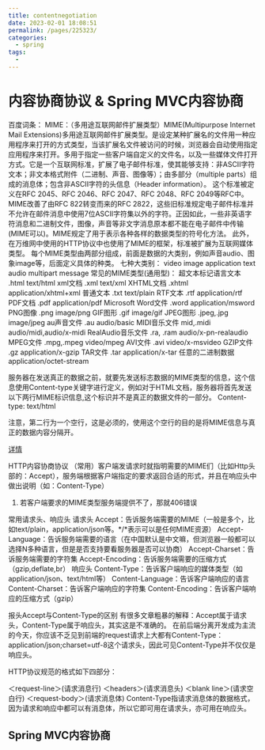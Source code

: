 ```yaml
---
title: contentnegotiation
date: 2023-02-01 18:08:51
permalink: /pages/225323/
categories:
  - spring
tags:
  - 
---
```

# 内容协商协议 & Spring MVC内容协商

百度词条：
MIME：（多用途互联网邮件扩展类型）MIME(Multipurpose Internet Mail Extensions)多用途互联网邮件扩展类型。是设定某种扩展名的文件用一种应用程序来打开的方式类型，当该扩展名文件被访问的时候，浏览器会自动使用指定应用程序来打开。多用于指定一些客户端自定义的文件名，以及一些媒体文件打开方式。它是一个互联网标准，扩展了电子邮件标准，使其能够支持：非ASCII字符文本；非文本格式附件（二进制、声音、图像等）；由多部分（multiple parts）组成的消息体；包含非ASCII字符的头信息（Header information）。
这个标准被定义在RFC 2045、RFC 2046、RFC 2047、RFC 2048、RFC 2049等RFC中。 MIME改善了由RFC 822转变而来的RFC 2822，这些旧标准规定电子邮件标准并不允许在邮件消息中使用7位ASCII字符集以外的字符。正因如此，一些非英语字符消息和二进制文件，图像，声音等非文字消息原本都不能在电子邮件中传输(MIME可以)。MIME规定了用于表示各种各样的数据类型的符号化方法。 此外，在万维网中使用的HTTP协议中也使用了MIME的框架，标准被扩展为互联网媒体类型。
每个MIME类型由两部分组成，前面是数据的大类别，例如声音audio、图象image等，后面定义具体的种类。
七种大类别：
video
image
application
text
audio
multipart
message
常见的MIME类型(通用型)：
超文本标记语言文本 .html text/html
xml文档 .xml text/xml
XHTML文档 .xhtml application/xhtml+xml
普通文本 .txt text/plain
RTF文本 .rtf application/rtf
PDF文档 .pdf application/pdf
Microsoft Word文件 .word application/msword
PNG图像 .png image/png
GIF图形 .gif image/gif
JPEG图形 .jpeg,.jpg image/jpeg
au声音文件 .au audio/basic
MIDI音乐文件 mid,.midi audio/midi,audio/x-midi
RealAudio音乐文件 .ra, .ram audio/x-pn-realaudio
MPEG文件 .mpg,.mpeg video/mpeg
AVI文件 .avi video/x-msvideo
GZIP文件 .gz application/x-gzip
TAR文件 .tar application/x-tar
任意的二进制数据 application/octet-stream

服务器在发送真正的数据之前，就要先发送标志数据的MIME类型的信息，这个信息使用Content-type关键字进行定义，例如对于HTML文档，服务器将首先发送以下两行MIME标识信息,这个标识并不是真正的数据文件的一部分。
Content-type: text/html

注意，第二行为一个空行，这是必须的，使用这个空行的目的是将MIME信息与真正的数据内容分隔开。

[详情](https://baike.baidu.com/item/MIME/2900607?fr=aladdin)

HTTP内容协商协议
（常用）客户端发请求时就指明需要的MIME们（比如Http头部的：Accept），服务端根据客户端指定的要求返回合适的形式，并且在响应头中做出说明（如：Content-Type）
1. 若客户端要求的MIME类型服务端提供不了，那就406错误

常用请求头、响应头
请求头
Accept：告诉服务端需要的MIME（一般是多个，比如text/plain，application/json等。*/*表示可以是任何MIME资源）
Accept-Language：告诉服务端需要的语言（在中国默认是中文嘛，但浏览器一般都可以选择N多种语言，但是是否支持要看服务器是否可以协商）
Accept-Charset：告诉服务端需要的字符集
Accept-Encoding：告诉服务端需要的压缩方式（gzip,deflate,br）
响应头
Content-Type：告诉客户端响应的媒体类型（如application/json、text/html等）
Content-Language：告诉客户端响应的语言
Content-Charset：告诉客户端响应的字符集
Content-Encoding：告诉客户端响应的压缩方式（gzip）

报头Accept与Content-Type的区别
有很多文章粗暴的解释：Accept属于请求头，Content-Type属于响应头，其实这是不准确的。
在前后端分离开发成为主流的今天，你应该不乏见到前端的request请求上大都有Content-Type：application/json;charset=utf-8这个请求头，因此可见Content-Type并不仅仅是响应头。

HTTP协议规范的格式如下四部分：

＜request-line＞(请求消息行)
＜headers＞(请求消息头)
＜blank line＞(请求空白行)
＜request-body＞(请求消息体)
Content-Type指请求消息体的数据格式，因为请求和响应中都可以有消息体，所以它即可用在请求头，亦可用在响应头。

## Spring MVC内容协商
